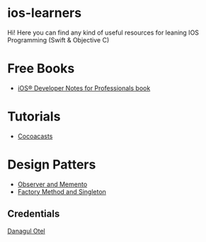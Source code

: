 # ios-learners
Hi!
Here you can find any kind of useful resources for leaning IOS Programming (Swift & Objective C)

# Free Books
* [iOS® Developer Notes for Professionals book](https://books.goalkicker.com/iOSBook/)

# Tutorials
* [Cocoacasts](https://cocoacasts.com)

# Design Patters

* [Observer and Memento](https://www.appcoda.com/design-pattern-behavorial/)
* [Factory Method and Singleton](https://www.appcoda.com/design-pattern-creational/)
## Credentials
[Danagul Otel](https://github.com/danchokobo)

